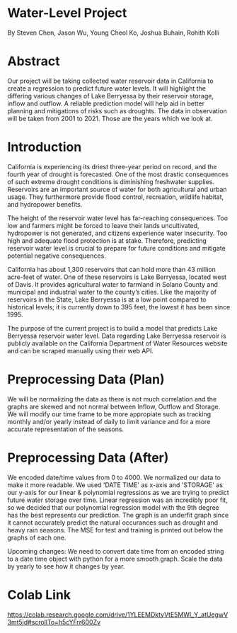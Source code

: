 # Water-Level Project 
By Steven Chen, Jason Wu, Young Cheol Ko, Joshua Buhain, Rohith Kolli

# Abstract
Our project will be taking collected water reservoir data in California to create a regression to predict future water levels. It will highlight the differing various changes of Lake Berryessa by their reservoir storage, inflow and outflow. A reliable prediction model will help aid in better planning and mitigations of risks such as droughts. The data in observation will be taken from 2001 to 2021. Those are the years which we look at.

# Introduction
California is experiencing its driest three-year period on record, and the fourth year of drought is forecasted. One of the most drastic consequences of such extreme drought conditions is diminishing freshwater supplies. Reservoirs are an important source of water for both agricultural and urban usage. They furthermore provide flood control, recreation, wildlife habitat, and hydropower benefits.

The height of the reservoir water level has far-reaching consequences. Too low and farmers might be forced to leave their lands uncultivated, hydropower is not generated, and citizens experience water insecurity. Too high and adequate flood protection is at stake. Therefore, predicting reservoir water level is crucial to prepare for future conditions and mitigate potential negative consequences.

California has about 1,300 reservoirs that can hold more than 43 million acre-feet of water. One of these reservoirs is Lake Berryessa, located west of Davis. It provides agricultural water to farmland in Solano County and municipal and industrial water to the county’s cities. Like the majority of reservoirs in the State, Lake Berryessa is at a low point compared to historical levels; it is currently down to 395 feet, the lowest it has been since 1995. 

The purpose of the current project is to build a model that predicts Lake Berryessa reservoir water level. Data regarding Lake Berryessa reservoir is publicly available on the California Department of Water Resources website and can be scraped manually using their web API.

# Preprocessing Data (Plan)
We will be normalizing the data as there is not much correlation and the graphs are skewed and not normal between Inflow, Outflow and Storage. We will modify our time frame to be more appropiate such as tracking monthly and/or yearly instead of daily to limit variance and for a more accurate representation of the seasons. 


# Preprocessing Data (After)
We encoded date/time values from 0 to 4000. We normalized our data to make it more readable. We used 'DATE TIME' as x-axis and 'STORAGE' as our y-axis for our linear & polynomial regressions as we are trying to predict future water storage over time. Linear regression was an incredibly poor fit, so we decided that our polynomial regression model with the 9th degree has the best represents our prediction. The graph is an underfit graph since it cannot accurately predict the natural occurances such as drought and heavy rain seasons. The MSE for test and training is printed out below the graphs of each one.

Upcoming changes: We need to convert date time from an encoded string to a date time object with python for a more smooth graph. Scale the data by yearly to see how it changes by year.


# Colab Link
https://colab.research.google.com/drive/1YLEEMDktyVtE5MWI_Y_atUegwV3mt5jd#scrollTo=h5cYFrr600Zv
